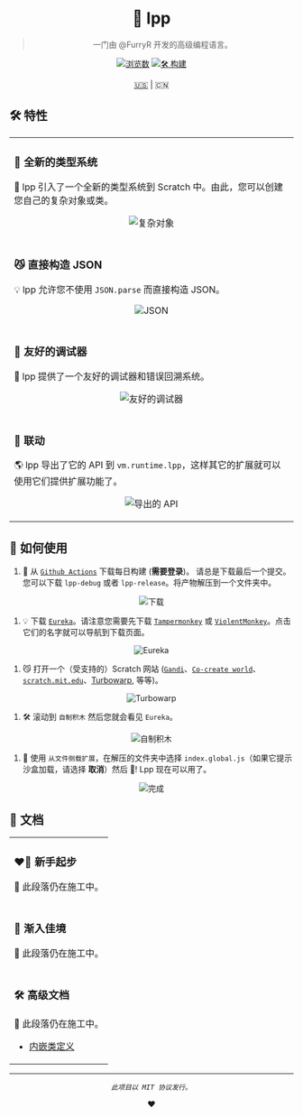 <div align="center">

# 🐺 lpp

> 一门由 @FurryR 开发的高级编程语言。

[![浏览数](https://hits.dwyl.com/FurryR/lpp-scratch.svg?style=flat-square)](http://github.com/FurryR/lpp-scratch)
[![🛠️ 构建](https://github.com/FurryR/lpp-scratch/actions/workflows/ci.yaml/badge.svg)](https://github.com/FurryR/lpp-scratch/actions/workflows/ci.yaml)

[🇺🇸](./README.md) | 🇨🇳

</div>

## 🛠️ 特性

<table>
<tr><td>

### 📃 全新的类型系统

🌟 lpp 引入了一个全新的类型系统到 Scratch 中。由此，您可以创建您自己的复杂对象或类。

<div align="center">

![复杂对象](doc/zh-cn/image/readme/complex-objects.png)

</div>

<img width=1000 />

</td></tr>
<tr><td>

### 😼 直接构造 JSON

💡 lpp 允许您不使用 `JSON.parse` 而直接构造 JSON。

<div align="center">

![JSON](doc/zh-cn/image/readme/json.png)

</div>

</td></tr>
<tr><td>

### 👾 友好的调试器

🤖 lpp 提供了一个友好的调试器和错误回溯系统。

<div align="center">

![友好的调试器](doc/zh-cn/image/readme/debugger.png)

</div>

</td></tr>
<tr><td>

### 💞 联动

🌎 lpp 导出了它的 API 到 `vm.runtime.lpp`，这样其它的扩展就可以使用它们提供扩展功能了。

<div align="center">

![导出的 API](doc/zh-cn/image/readme/export.png)

</div>

</td></tr>
</table>

## 🤔 如何使用

1. 🔽 从 [`Github Actions`](https://github.com/FurryR/lpp-scratch/actions/workflows/ci.yaml) 下载每日构建 (**需要登录**)。 请总是下载最后一个提交。您可以下载 `lpp-debug` 或者 `lpp-release`。将产物解压到一个文件夹中。

<div align="center">

![下载](doc/zh-cn/image/readme/download.png)

</div>

1. 💡 下载 [`Eureka`](https://eureka.codingclip.cc/)。请注意您需要先下载 [`Tampermonkey`](https://www.tampermonkey.net/) 或 [`ViolentMonkey`](https://violentmonkey.github.io/get-it/)。点击它们的名字就可以导航到下载页面。

<div align="center">

![Eureka](doc/zh-cn/image/readme/eureka.png)

</div>

1. 😼 打开一个（受支持的）Scratch 网站 ([`Gandi`](https://cocrea.world/gandi)、[`Co-create world`](https://ccw.site/gandi)、[`scratch.mit.edu`](https://scratch.mit.edu/projects/editor/)、[Turbowarp](https://turbowarp.org/editor), 等等)。

<div align="center">

![Turbowarp](doc/zh-cn/image/readme/turbowarp.png)

</div>

1. 🛠️ 滚动到 `自制积木` 然后您就会看见 `Eureka`。

<div align="center">

![自制积木](doc/zh-cn/image/readme/myblocks.png)

</div>

1. 🐺 使用 `从文件侧载扩展`，在解压的文件夹中选择 `index.global.js`（如果它提示沙盒加载，请选择 **取消**）然后 🎉! Lpp 现在可以用了。

<div align="center">

![完成](doc/zh-cn/image/readme/done.png)

</div>

## 📄 文档

<table>
<tr><td>

### ❤️‍🔥 新手起步

🚧 此段落仍在施工中。

</td></tr>
<tr><td>

### 🤖 渐入佳境

🚧 此段落仍在施工中。

</td></tr>
<tr><td>

### 🛠️ 高级文档

🚧 此段落仍在施工中。

- [内嵌类定义](doc/zh-cn/definition/builtin.md)

</td></tr>
</table>

---

<div align="center">

_`此项目以 MIT 协议发行。`_

❤️

</div>
